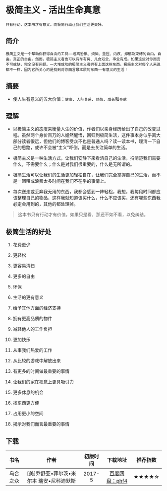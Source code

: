 <!--
 * @Description: 极简主义
 * @Date: 2020-01-13 21:00:44
 * @LastEditors  : 关耳听风
 * @LastEditTime : 2020-01-14 09:41:01
 -->

 # 极简主义 - 活出生命真意

	只有行动，这本书才有意义。而极简行动让我们生活更美好。

## 简介

	极简主义是一个帮助你获得自由的工具——远离恐惧、烦恼、重压、内疚、抑郁及束缚的自由。自由。真正的自由。然而，极简主义者也可以有车有房、儿女双全、事业有成。如果这些对你而言不可或缺，完全没有问题。一大堆成功的极简主义者拥有上面这些东西。极简主义对每个人来说都不一样，因为它所关心的是找到对你而言最本质的东西——有意义的生活！

## 摘要

* 使人生有意义的五大价值：`健康`、`人际关系`、`热情`、`成长`和`奉献`

## 理解

* 以极简主义的态度来衡量人生的价值，作者们以亲身经历给出了自己的改变过程。虽然两个身价百万的人姗然醒悟，回归到极简生活，这件事本身似乎离大部分读者很远，但他们的博客受众不也是普通人吗？读一读本书，理清一下自己的思路，或许不会被“主义”吓倒，而是去关注简单的生活。

* 极简主义是一种生活方式，让我们安静下来看清自己的生活，捋清楚我们需要什么，不需要什么；什么是对我们很重要的，什么是无所谓的。

* 极简生活可以让我们的生活更加轻松自在，让我们完全掌握自己的生活，而不是一团糟或浪费太多时间在我们不在乎的事情上。

* 每次送走或丢弃我无用的东西，我都会感到一阵轻松，我想，我每段时间都应该整理自己的物品，这样我就知道该买什么，什么不应该买，还有哪些东西我必定会用到的，其他的都处理掉。

> 这本书只有行动才有价值，如果只是看，那还不如不看，以免纠结。

## 极简生活的好处

1. 花费更少

2. 更轻松

3. 更容易清扫

4. 更多的自由

5. 环保

6. 生活的更有意义

7. 给予其他方面的经济支持

8. 拥有更高品质的物件

9. 减轻他人的工作负担

10. 更加快乐

11. 从事我们热爱的工作

12. 从比较的游戏中解放出来

13. 有更多的时间做最重要的事情

14. 让我们的家在视觉上更具吸引力

15. 更多休息的机会

16. 找东西更方便

17. 占用更小的空间

18. 揭示对我们而言最重要的事情

## 下载

|书名|作者|初版时间|下载地址|推荐指数|
|:--:|:--:|:--:|:--:|:--:|
|乌合之众|[美]乔舒亚•菲尔茨•米尔本 瑞安•尼科迪默斯|2017-5|[百度网盘：phf4](https://pan.baidu.com/s/1kPxr7JyuoyPdZTw0pJYphQ)|★★★★☆|
